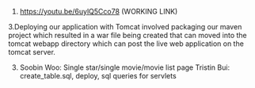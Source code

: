 1. https://youtu.be/6uylQ5Cco78 (WORKING LINK)

3.Deploying our application with Tomcat involved packaging our maven project
which resulted in a war file being created that can moved into the tomcat
webapp directory which can post the live web application on the tomcat
server.

3. Soobin Woo: Single star/single movie/movie list page
Tristin Bui: create_table.sql, deploy, sql queries for servlets

